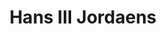 ---
layout: personpage
title: "Hans III Jordaens"
tag: hans-iii-jordaens
image: '/img/hans-iii-jordaens.jpg'
---